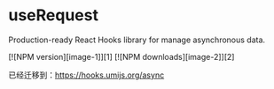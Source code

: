 # useRequest

Production-ready React Hooks library for manage asynchronous data.

[![NPM version][image-1]][1] [![NPM downloads][image-2]][2]

已经迁移到：https://hooks.umijs.org/async
